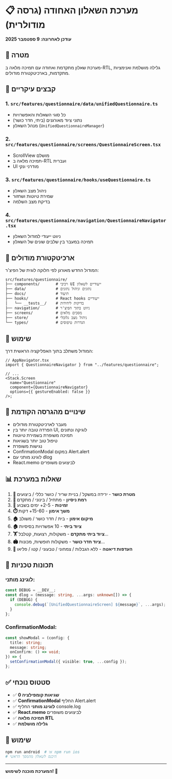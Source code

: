 # 📋 מערכת השאלון האחודה (גרסה מודולרית)

**עודכן לאחרונה: 9 ספטמבר 2025**

## 🎯 מטרה

מערכת שאלון מתקדמת ואחודה עם תמיכה מלאה ב-RTL, גלילה מושלמת ואנימציות מתקדמות, בארכיטקטורת מודולים.

## 📁 קבצים עיקריים

### 1. `src/features/questionnaire/data/unifiedQuestionnaire.ts`

- כל סוגי השאלות והאפשרויות
- נתוני ציוד מאורגנים (ביתי, חדר כושר)
- מנהל השאלון (`UnifiedQuestionnaireManager`)

### 2. `src/features/questionnaire/screens/QuestionnaireScreen.tsx`

- ScrollView מושלם
- תמיכה מלאה ב-RTL ועברית
- UI מודרני ונקי

### 3. `src/features/questionnaire/hooks/useQuestionnaire.ts`

- ניהול מצב השאלון
- שמירת טיוטות ושחזור
- בדיקת מצב השלמה

### 4. `src/features/questionnaire/navigation/QuestionnaireNavigator.tsx`

- ניווט ייעודי למודול השאלון
- תמיכה במעבר בין שלבים שונים של השאלון

## 🧩 ארכיטקטורת מודולים

המודול החדש מאורגן לפי חלוקה לוגית של הפיצ'ר:

```
src/features/questionnaire/
├── components/       # רכיבי UI ייעודיים לשאלון
├── data/             # נתונים וניהול נתונים
├── docs/             # תיעוד
├── hooks/            # React hooks ייעודיים
│   └── __tests__/    # בדיקות ליחידות
├── navigation/       # ניווט בתוך הפיצ'ר
├── screens/          # מסכים מלאים
├── store/            # ניהול מצב גלובלי
└── types/            # הגדרות טיפוסים
```

## 📝 שימוש

המודול משתלב בתוך האפליקציה הראשית דרך:

```tsx
// AppNavigator.tsx
import { QuestionnaireNavigator } from "../features/questionnaire";

// ...
<Stack.Screen
  name="Questionnaire"
  component={QuestionnaireNavigator}
  options={{ gestureEnabled: false }}
/>;
```

## 🔄 שינויים מהגרסה הקודמת

- מעבר לארכיטקטורת מודולים
- הפרדה טובה יותר בין UI, לוגיקה ונתונים
- תמיכה משופרת בשמירת טיוטות
- טיפול טוב יותר בשגיאות
- נגישות משופרת
- ConfirmationModal במקום Alert.alert
- לוגינג מותני עם dlog
- React.memo לביצועים משופרים

## 📊 שאלות במערכת

1. **🎯 מטרת כושר** - ירידה במשקל / בניית שריר / כושר כללי / ביצועים
2. **💪 רמת ניסיון** - מתחיל / בינוני / מתקדם
3. **📅 זמינות** - 2-5+ ימים בשבוע
4. **⏱️ משך אימון** - 15-60+ דקות
5. **🏠 מיקום אימון** - בית / חדר כושר / משולב
6. **🏠 ציוד ביתי** - 10 אפשרויות בסיסיות
7. **🏋️ ציוד ביתי מתקדם** - משקולות, רצועות, קטלבל...
8. **🏟️ ציוד חדר כושר** - משקולות חופשיות, מכונות...
9. **🥗 העדפות דיאטה** - ללא הגבלות / צמחוני / טבעוני / קטו / פליאו

## 🔧 תכונות טכניות

### לוגינג מותני:

```typescript
const DEBUG = __DEV__;
const dlog = (message: string, ...args: unknown[]) => {
  if (DEBUG) {
    console.debug(`[UnifiedQuestionnaireScreen] ${message}`, ...args);
  }
};
```

### ConfirmationModal:

```typescript
const showModal = (config: {
  title: string;
  message: string;
  onConfirm: () => void;
}) => {
  setConfirmationModal({ visible: true, ...config });
};
```

## ✅ סטטוס נוכחי

- ✅ **0 שגיאות קומפילציה**
- ✅ **ConfirmationModal** החליף Alert.alert
- ✅ **לוגינג מותני** החליף console.log
- ✅ **React.memo** לביצועים משופרים
- ✅ **תמיכה מלאה RTL**
- ✅ **גלילה מושלמת**

## 🚀 שימוש

```bash
npm run android  # או npm run ios
# היכנס לשאלון מהמסך הראשי
```

---

**המערכת מוכנה לשימוש! 🎉**
